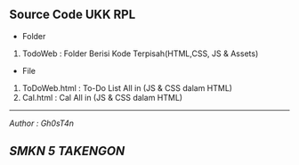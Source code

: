## Source Code UKK RPL

- Folder
1. TodoWeb : Folder Berisi Kode Terpisah(HTML,CSS, JS & Assets)

- File
1. ToDoWeb.html : To-Do List All in (JS & CSS dalam HTML)
2. Cal.html : Cal All in (JS & CSS dalam HTML)

---
*Author : Gh0sT4n*

*SMKN 5 TAKENGON*
--
